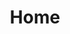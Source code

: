---
title: Home
description: "Jack F. Murphy is a biomedical engineering student at Trinity College Dublin interested in the fields of tissue engineering and cardiac regeneration."
---